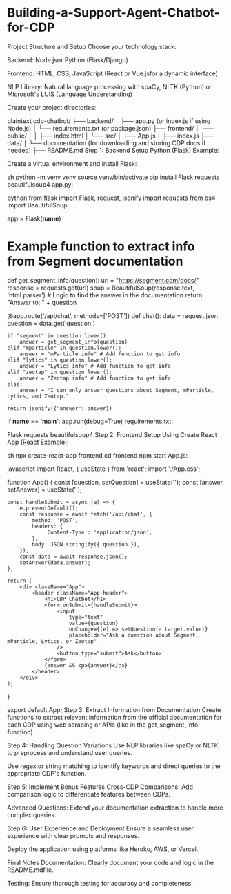 # Building-a-Support-Agent-Chatbot-for-CDP
Project Structure and Setup
Choose your technology stack:

Backend: Node.jsor Python (Flask/Django)

Frontend: HTML, CSS, JavaScript (React or Vue.jsfor a dynamic interface)

NLP Library: Natural language processing with spaCy, NLTK (Python) or Microsoft's LUIS (Language Understanding)

Create your project directories:

plaintext
cdp-chatbot/
├── backend/
│   ├── app.py (or index.js if using Node.js)
│   └── requirements.txt (or package.json)
├── frontend/
│   ├── public/
│   │   ├── index.html
│   └── src/
│       ├── App.js
│       ├── index.js
├── data/
│   └── documentation (for downloading and storing CDP docs if needed)
├── README.md
Step 1: Backend Setup
Python (Flask) Example:

Create a virtual environment and install Flask:

sh
python -m venv venv
source venv/bin/activate
pip install Flask requests beautifulsoup4
app.py:

python
from flask import Flask, request, jsonify
import requests
from bs4 import BeautifulSoup

app = Flask(__name__)

# Example function to extract info from Segment documentation
def get_segment_info(question):
    url = "https://segment.com/docs/"
    response = requests.get(url)
    soup = BeautifulSoup(response.text, 'html.parser')
    # Logic to find the answer in the documentation
    return "Answer to: " + question

@app.route('/api/chat', methods=['POST'])
def chat():
    data = request.json
    question = data.get('question')
    
    if "segment" in question.lower():
        answer = get_segment_info(question)
    elif "mparticle" in question.lower():
        answer = "mParticle info" # Add function to get info
    elif "lytics" in question.lower():
        answer = "Lytics info" # Add function to get info
    elif "zeotap" in question.lower():
        answer = "Zeotap info" # Add function to get info
    else:
        answer = "I can only answer questions about Segment, mParticle, Lytics, and Zeotap."
    
    return jsonify({"answer": answer})

if __name__ == '__main__':
    app.run(debug=True)
requirements.txt:

Flask
requests
beautifulsoup4
Step 2: Frontend Setup
Using Create React App (React Example):

sh
npx create-react-app frontend
cd frontend
npm start
App.js:

javascript
import React, { useState } from 'react';
import './App.css';

function App() {
    const [question, setQuestion] = useState('');
    const [answer, setAnswer] = useState('');

    const handleSubmit = async (e) => {
        e.preventDefault();
        const response = await fetch('/api/chat', {
            method: 'POST',
            headers: {
                'Content-Type': 'application/json',
            },
            body: JSON.stringify({ question }),
        });
        const data = await response.json();
        setAnswer(data.answer);
    };

    return (
        <div className="App">
            <header className="App-header">
                <h1>CDP Chatbot</h1>
                <form onSubmit={handleSubmit}>
                    <input
                        type="text"
                        value={question}
                        onChange={(e) => setQuestion(e.target.value)}
                        placeholder="Ask a question about Segment, mParticle, Lytics, or Zeotap"
                    />
                    <button type="submit">Ask</button>
                </form>
                {answer && <p>{answer}</p>}
            </header>
        </div>
    );
}

export default App;
Step 3: Extract Information from Documentation
Create functions to extract relevant information from the official documentation for each CDP using web scraping or APIs (like in the get_segment_info function).

Step 4: Handling Question Variations
Use NLP libraries like spaCy or NLTK to preprocess and understand user queries.

Use regex or string matching to identify keywords and direct queries to the appropriate CDP's function.

Step 5: Implement Bonus Features
Cross-CDP Comparisons: Add comparison logic to differentiate features between CDPs.

Advanced Questions: Extend your documentation extraction to handle more complex queries.

Step 6: User Experience and Deployment
Ensure a seamless user experience with clear prompts and responses.

Deploy the application using platforms like Heroku, AWS, or Vercel.

Final Notes
Documentation: Clearly document your code and logic in the README.mdfile.

Testing: Ensure thorough testing for accuracy and completeness.
